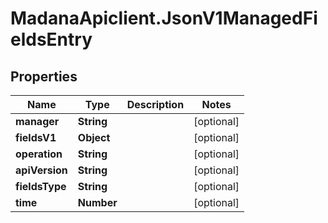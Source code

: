 # MadanaApiclient.JsonV1ManagedFieldsEntry

## Properties

Name | Type | Description | Notes
------------ | ------------- | ------------- | -------------
**manager** | **String** |  | [optional] 
**fieldsV1** | **Object** |  | [optional] 
**operation** | **String** |  | [optional] 
**apiVersion** | **String** |  | [optional] 
**fieldsType** | **String** |  | [optional] 
**time** | **Number** |  | [optional] 


